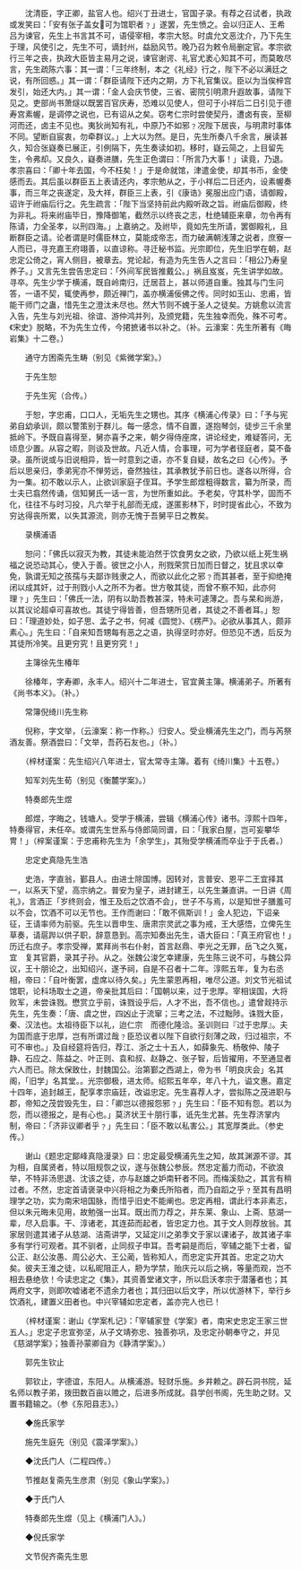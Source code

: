 <!-- { "loadSidebar": true } -->
　　沈清臣，字正卿，盐官人也。绍兴丁丑进士，官国子录。有荐之召试者，执政或发笑曰：「安有张子盖女可为馆职者﹖」遂罢，先生愤之。会以归正人、王希吕为谏官，先生上书言其不可，语侵宰相，孝宗大怒。时虞允文恶沈介，乃下先生于理，风使引之，先生不可，谪封州，益励风节。晚乃召为敕令局删定官。孝宗欲行三年之丧，执政大臣皆主易月之说，谏官谢谔、礼官尤袤心知其不可，而莫敢尽言，先生疏陈六事：其一谓：「三年终制，本之《礼经》行之，陛下不必以满廷之说，有所回惑。」其一谓：「群臣请陛下还内之期，方下礼官集议。臣以为当俟梓宫发引，始还大内。」其一谓：「金人会庆节使，三省、密院引明肃升遐故事，请陛下见之。吏部尚书萧燧以既罢百官庆寿，恐难以见使人，但可于小祥后二日引见于德寿宫素幄，是调停之说也，已有诏从之矣。窃考仁宗时尝使契丹，遭卤有丧，至柳河而还，卤主不见也。夷狄尚知有礼，中原乃不如邪﹖况陛下居丧，与明肃时事体不同。望断自宸衷，勿牵群议。」上大以为然。是日，先生所奏八千余言，展读甚久，知合张嶷奏已展正，引例隔下，先生奏读如初。移时，嶷云简之，上目留先生，令弗却。又良久，嶷奏进膳，先生正色谓曰：「所言乃大事！」读竟，乃退。孝宗喜曰：「卿十年去国，今不枉矣！」于是命就馆，津遣金使，却其书币，金使感而去。其后虽以群臣五上表请还内，孝宗勉从之，于小祥后二日还内，设素幄奏事，而三年之丧遂定，及大祥，群臣三上表，引《康诰》冕服出应门语，请御殿，诏许于祔庙后行之。先生疏言：「陛下当坚持前此内殿听政之旨。祔庙后御殿，终为非礼。将来祔庙毕日，豫降御笔，截然示以终丧之志，杜绝辅臣来章，勿令再有陈请，力全圣孝，以刑四海。」上嘉纳之。及祔毕，竟如先生所请，罢御殿礼，且断群臣之请。论者谓是时儒臣林立，莫能成帝志，而力破满朝浅薄之说者，庶寮一人而已，寻充嘉王府翊善，以直谅称。寻迁秘书监。光宗即位，先生旧学在朝，赵忠定公倚之，宵人侧目，被章去。党论起，有造为先生告人之言曰：「相公乃寿皇养子。」又言先生尝告忠定曰：「外间军民皆推戴公。」祸且岌岌，先生讲学如故。寻卒。先生少学于横浦，既自岭南归，迁居苕上，甚以师道自重。独其与门生问答，一语不契，辄使再参，颇近禅门，盖亦横浦佞佛之传。同时如玉山、忠甫，皆能干师门之蛊，惜先生之澄汰未尽也。然大节则不媿于圣人之徒矣。方姚愈以流言入告，先生与刘光祖、徐谊、游仲鸿并列，及颁党籍，先生独幸而免，殊不可考。《宋史》脱略，不为先生立传，今捃摭诸书以补之。（补。云濠案：先生所著有《晦岩集》十二卷。）

　　通守方困斋先生畴（别见《紫微学案》。）

　　于先生恕

　　于先生宪（合传。）

　　于恕，字忠甫，口口人，无垢先生之甥也。其序《横浦心传录》曰：「予与宪弟自幼承训，颇以警策别于群儿。每一感念，情不自置，遂抱琴剑，徒步三千余里抵岭下。予既自喜得至，舅亦喜予之来，朝夕得侍座席，讲论经史，难疑答问，无顷息少置。从容之暇，则谈及世故。凡近人情，合事理，可为学者径庭者，莫不备录。虽所说或与旧说相异，皆一时意到之语，亦不复自疑，故名之曰《心传》。予后以思亲归，季弟宪亦不惮劳远，奋然独往，其承教犹予前日也。遂各以所得，合为一集。初不敢以示人，止欲训家庭子侄耳。予学生郎煜粗得数言，纂为所录，而士夫已翕然传诵，信知舅氏一话一言，为世所重如此。予老矣，守其朴学，固而不化，往往不与时习投，凡六举于礼部而无成，遂匿影林下，时时提省此心，不致为穷达得丧所累，以失其源流，则亦无愧于吾舅平日之教矣。

　　录横浦语

　　恕问：「佛氏以寂灭为教，其徒未能泊然于饮食男女之欲，乃欲以纸上死生祸福之说恐动其心，使入于善。彼世之小人，刑戮荣赏日加而日督之，犹且求以幸免，孰谓无知之孩孺与夫鄙诈贱隶之人，而欲以此化之邪﹖而其甚者，至于抑绝掩闭以成其奸，过于刑戮小人之所不为者。世方敬其徒，而曾不察不知，此亦何理﹖」先生曰：「佛氏一法，阴有以助吾教甚深，特未可遽薄之。吾与杲和尚游，以其议论超卓可喜故也。其徒宁得皆善，但吾甥所见者，其徒之不善者耳。」恕曰：「理道妙处，如子思、孟子之书，何减《圆觉》、《楞严》。必欲从事其人，颇非素心。」先生曰：「自来知吾甥每有恶之之语，执得坚时亦好。但恐见不透，后反为其徒所冷笑。且更穷究！且更穷究！」

　　主簿徐先生椿年

　　徐椿年，字寿卿，永丰人。绍兴十二年进士，官宜黄主簿。横浦弟子。所著有《尚书本义》。（补。）

　　常簿倪绮川先生称

　　倪称，字文举，（云濠案：称一作称。）归安人。受业横浦先生之门，而与芮祭酒友善。祭酒尝曰：「文举，吾药石友也。」（补。）

　　（梓材谨案：先生绍兴八年进士，官太常寺主簿。着有《绮川集》十五卷。）

　　知军刘先生荀（别见《衡麓学案》。）

　　特奏郎先生煜

　　郎煜，字晦之，钱塘人。受学于横浦，尝辑《横浦心传》诸书。淳熙十四年，特奏得官，未任卒。或谓先生世系与侍郎简同谱，曰：「我家白屋，岂可妄攀华冑！」（梓案谨案：于忠甫称先生为「余学生」，其殆受学横浦而卒业于于氏者。）

　　忠定史真隐先生浩

　　史浩，字直翁，鄞县人。由进士除国博。因转对，言普安、恩平二王宜择其一，以系天下望，高宗纳之。普安为皇子，进封建王，以先生兼直讲。一日讲《周礼》，言酒正「岁终则会，惟王及后之饮酒不会」，世子不与焉，以是知世子膳羞可以不会，饮酒不可以无节也。王作而谢曰：「敢不佩斯训！」金人犯边，下诏亲征，王请率师为前驱。先生以晋申生、唐肃宗灵武之事为戒，王大感悟，立俾先生草奏，请扈跸以供子职，辞意恳到。高宗知奏出先生，语大臣曰：「真王府官也！」历迁右庶子。孝宗受禅，累拜尚书右仆射，首言赵鼎、李光之无罪，岳飞之久冤，宜　复其官爵，录其子孙。从之。张魏公浚乞幸建康，先生陈三说不可，与魏公异议，王十朋论之，出知绍兴，遂予祠，自是不召者十二年。淳熙五年，复为右丞相，帝曰：「自叶衡罢，虚席以待久矣。」先生蒙恩再相，唯尽公道。刘文节光祖试馆职，论科场取士之道，帝亲批其后曰：「国朝以来，过于忠厚。宰相误国，大将败军，未尝诛戮。懋赏立乎前，诛戮设乎后，人才不出，吾不信也。」遣曾觌持示先生，先生奏：「唐、虞之世，四凶止于流窜；三考之法，不过黜陟。诛戮大臣，秦、汉法也。太祖待臣下以礼，迨仁宗　而德化隆洽。圣训则曰『过于忠厚』。夫为国而底于忠厚，岂有所谓过哉﹖臣恐议者以陛下自欲行刻薄之政，归过祖宗，不可不审也。」及自经筵将告归，荐江、浙之士十五人，如薛象先、杨敬仲、陵子静、石应之、陈益之、叶正则、袁和叔、赵静之、张子智，后皆擢用，不至通显者六人而已。除太保致仕，封魏国公。治第鄞之西湖上，帝为书「明良庆会」名其阁，「旧学」名其堂。。光宗御极，进太师。绍熙五年卒，年八十九，谥文惠。嘉定十四年，追封越王，配享孝宗庙廷，改谥忠定。先生喜荐人才，尝拟陈之茂进职与郡，帝知之茂尝毁先生，曰：「卿岂以德报怨邪﹖」先生曰：「臣不知有怨。若以为怨，而以德报之，是有心也。」莫济状王十朋行事，诋先生尤甚。先生荐济掌内制，帝曰：「济非议卿者乎﹖」先生曰：「臣不敢以私害公。」其宽厚类此。（参史传。）

　　谢山《题忠定鄮峰真隐漫录》曰：忠定最受横浦先生之知，故其渊源不谬。其为相，自属贤者，特以阻规恢之议，遂与张魏公参辰。然忠定蓄力而动，不欲浪举，不特非汤思退、沈该之徒，亦与赵雄之妒南轩者不同。而梅溪劾之，其言有稍过者。不然，忠定首请褒录中兴将相之为秦氏所陷者，而乃自蹈之乎﹖至其有昌明理学之功，实为南宋培国脉，而惜乎旧史不能阐也。忠定再相，谓此行本非素志，但以朱元晦未见用，故勉强一出耳。既出而力荐之，并东莱、象山、上斋、慈湖一辈，尽入启事。干、淳诸老，其连茹而起者，皆忠定力也。其于文人则荐放翁。其家居则遣其诸子从慈湖、洁斋讲学，又延定川之弟季文于家以课诸子，故其诸子率多有学行可观者。其不驯者，止同叔子申耳。吾考嗣是而后，宰辅之能下士者，留公正、赵公汝愚、周公必大、王公蔺，皆称知人，而忠定实开其首。忠定之功大矣。彼夫王淮之徒，以私昵阻正人，刱为学禁，贻庆元以后之祸，等量而观，岂不相去悬绝欤！今读忠定之《集》，其资善堂诸文字，所以启沃孝宗于潜藩者也；其两府文字，则即吹嘘诸老不遗余力者也；其归田以后文字，所以优游林下，举行乡饮酒礼，建置义田者也。中兴宰辅如忠定者，盖亦完人也已！

　　（梓材谨案：谢山《学案札记》：「宰辅家登《学案》者，南宋史忠定王家三世五人。」忠定子忠宣弥坚，从子文靖弥忠、独善弥巩，及忠定孙朝奉守之，并见《慈湖学案》；独善孙蒙卿自为《静清学案》。）

　　郭先生钦止

　　郭钦止，字德谊，东阳人。从横浦游。轻财乐施。乡井赖之。辟石洞书院，延名师以教子弟，拨田数百亩以赡之，后进多所成就。县学创书阁，先生助之财。又置书籍输之。（参《东阳县志》。）

　　◆施氏家学

　　施先生庭先（别见《震泽学案》。）

　　◆沈氏门人（二程四传。）

　　节推赵复斋先生彦肃（别见《象山学案》。）

　　◆于氏门人

　　特奏郎先生煜（见上《横浦门人》。）

　　◆倪氏家学

　　文节倪齐斋先生思

